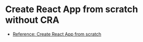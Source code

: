 # Create React App from scratch without CRA

- [Reference: Create React App from scratch](https://ibaslogic.com/react-tutorial-for-beginners/#setting-up-react-environment-from-scratch)
